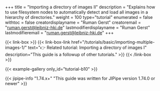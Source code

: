 +++
title = "Importing a directory of images II"
description = "Explains how to use filesystem nodes to automatically detect and load all images in a hierarchy of directories."
weight = 100
type="tutorial"
enumerated = false
withtoc = false
creatordisplayname = "Ruman Gerst"
creatoremail = "ruman.gerst@leibniz-hki.de"
lastmodifierdisplayname = "Ruman Gerst"
lastmodifieremail = "ruman.gerst@leibniz-hki.de"
+++

{{< link-box >}}
    {{< link-box-link href="/tutorials/basic/importing-multiple-images-1/" text="👉 Related tutorial: Importing a directory of images I" description="This guide is a followup of other tutorials." >}}
{{< /link-box >}}

{{< example-gallery only_id="tutorial-b10" >}}

{{< jipipe-info "1.74.x+" "This guide was written for JIPipe version 1.74.0 or newer" >}}